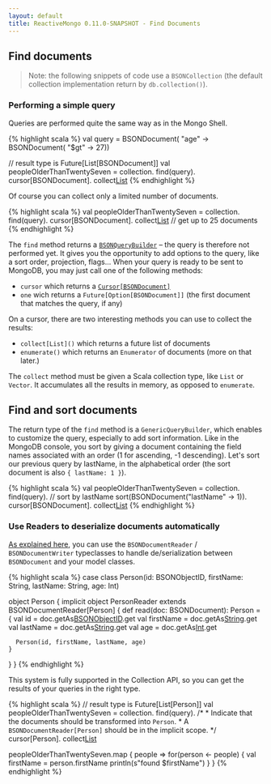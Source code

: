 ```yaml
---
layout: default
title: ReactiveMongo 0.11.0-SNAPSHOT - Find Documents
---
```


## Find documents

> Note: the following snippets of code use a `BSONCollection` (the default collection implementation return by `db.collection()`).

### Performing a simple query

Queries are performed quite the same way as in the Mongo Shell.

{% highlight scala %}
val query = BSONDocument(
  "age" -> BSONDocument(
    "$gt" -> 27))

// result type is Future[List[BSONDocument]]
val peopleOlderThanTwentySeven =
  collection.
    find(query).
    cursor[BSONDocument].
    collect[List]()
{% endhighlight %}

Of course you can collect only a limited number of documents.

{% highlight scala %}
val peopleOlderThanTwentySeven =
  collection.
    find(query).
    cursor[BSONDocument].
    collect[List](25) // get up to 25 documents
{% endhighlight %}

The `find` method returns a [`BSONQueryBuilder`](../../api/index.html#reactivemongo.api.collections.default.BSONQueryBuilder) – the query is therefore not performed yet. It gives you the opportunity to add options to the query, like a sort order, projection, flags... When your query is ready to be sent to MongoDB, you may just call one of the following methods:
* `cursor` which returns a [`Cursor[BSONDocument]`](../../api/index.html#reactivemongo.api.Cursor)
* `one` wich returns a `Future[Option[BSONDocument]]` (the first document that matches the query, if any)

On a cursor, there are two interesting methods you can use to collect the results:
* `collect[List]()` which returns a future list of documents
* `enumerate()` which returns an `Enumerator` of documents (more on that later.)

The `collect` method must be given a Scala collection type, like `List` or `Vector`. It accumulates all the results in memory, as opposed to `enumerate`.

## Find and sort documents

The return type of the `find` method is a `GenericQueryBuilder`, which enables to customize the query, especially to add sort information. Like in the MongoDB console, you sort by giving a document containing the field names associated with an order (1 for ascending, -1 descending). Let's sort our previous query by lastName, in the alphabetical order (the sort document is also `{ lastName: 1 }`).

{% highlight scala %}
val peopleOlderThanTwentySeven =
  collection.
    find(query).
    // sort by lastName
    sort(BSONDocument("lastName" -> 1)).
    cursor[BSONDocument].
    collect[List]()
{% endhighlight %}

### Use Readers to deserialize documents automatically

[As explained here](), you can use the `BSONDocumentReader` / `BSONDocumentWriter` typeclasses to handle de/serialization between `BSONDocument` and your model classes.

{% highlight scala %}
case class Person(id: BSONObjectID, firstName: String, lastName: String, age: Int)

object Person {
  implicit object PersonReader extends BSONDocumentReader[Person] {
    def read(doc: BSONDocument): Person = {
      val id = doc.getAs[BSONObjectID]("_id").get
      val firstName = doc.getAs[String]("firstName").get
      val lastName = doc.getAs[String]("lastName").get
      val age = doc.getAs[Int]("age").get

      Person(id, firstName, lastName, age)
    }
  }
}
{% endhighlight %}

This system is fully supported in the Collection API, so you can get the results of your queries in the right type.

{% highlight scala %}
// result type is Future[List[Person]]
val peopleOlderThanTwentySeven =
  collection.
    find(query).
    /*
     * Indicate that the documents should be transformed into `Person`.
     * A `BSONDocumentReader[Person]` should be in the implicit scope.
     */
    cursor[Person].
    collect[List]()

peopleOlderThanTwentySeven.map { people =>
  for(person <- people) {
    val firstName = person.firstName
    println(s"found $firstName")
  }
}
{% endhighlight %}

